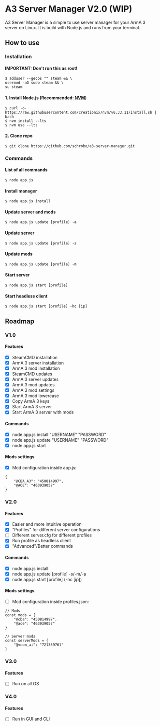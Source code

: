 # A3 Server Manager V2.0 (WIP)

A3 Server Manager is a simple to use server manager for your ArmA 3 server on Linux. It is build with Node.js and runs from your terminal.

## How to use

### Installation

#### IMPORTANT: Don't run this as root!

```
$ adduser --gecos "" steam && \
usermod -aG sudo steam && \
su steam
```

#### 1. Install Node.js (Recommended: [NVM](https://github.com/creationix/nvm#install-script))

```
$ curl -o- https://raw.githubusercontent.com/creationix/nvm/v0.33.11/install.sh | bash
$ nvm install --lts
$ nvm use --lts
```

#### 2. Clone repo

```
$ git clone https://github.com/schrobo/a3-server-manager.git
```

### Commands

#### List of all commands

```
$ node app.js
```

#### Install manager

```
$ node app.js install
```

#### Update server and mods

```
$ node app.js update [profile] -a
```

#### Update server

```
$ node app.js update [profile] -s
```

#### Update mods

```
$ node app.js update [profile] -m
```

#### Start server

```
$ node app.js start [profile]
```

#### Start headless client

```
$ node app.js start [profile] -hc [ip]
```

## Roadmap

### V1.0

#### Features

- [X] SteamCMD installation
- [X] ArmA 3 server installation
- [X] ArmA 3 mod installation
- [X] SteamCMD updates
- [X] ArmA 3 server updates
- [X] ArmA 3 mod updates
- [X] ArmA 3 mod settings
- [X] ArmA 3 mod lowercase
- [X] Copy ArmA 3 keys
- [X] Start ArmA 3 server
- [X] Start ArmA 3 server with mods

#### Commands

- [X] node app.js install "USERNAME" "PASSWORD"
- [X] node app.js update "USERNAME" "PASSWORD"
- [X] node app.js start

#### Mods settings

- [X] Mod configuration inside app.js:

```
{
    "@CBA_A3": "450814997",
    "@ACE": "463939057"
}
```

### V2.0

#### Features

- [X] Easier and more intuitive operation
- [X] "Profiles" for different server configurations
- [ ] Different server.cfg for different profiles
- [X] Run profile as headless client
- [X] "Advanced"/Better commands

#### Commands

- [X] node app.js install
- [X] node app.js update [profile] -s/-m/-a
- [X] node app.js start [profile] (-hc [ip])

#### Mods settings

- [ ] Mod configuration inside profiles.json:

```
// Mods
const mods = {
    "@cba": "450814997",
    "@ace": "463939057"
}

// Server mods
const serverMods = {
    "@vcom_ai": "721359761"
}
```

### V3.0

#### Features

- [ ] Run on all OS

### V4.0

#### Features

- [ ] Run in GUI and CLI
